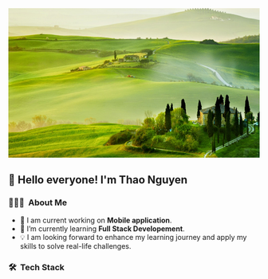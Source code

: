 <img src="./assets/Spring_Landscape.jpg" alt="Icon description" style="width: 1000px;height: 300px;">
<h2> 👋 Hello everyone! I'm Thao Nguyen</h2>

### 👨🏻‍💻 &nbsp;About Me
- 🔭 I am current working on **Mobile application**.
- 🌱 I’m currently learning **Full Stack Developement**.
- 💡 I am looking forward to enhance my learning journey and apply my skills to solve real-life challenges.

### 🛠 &nbsp;Tech Stack
